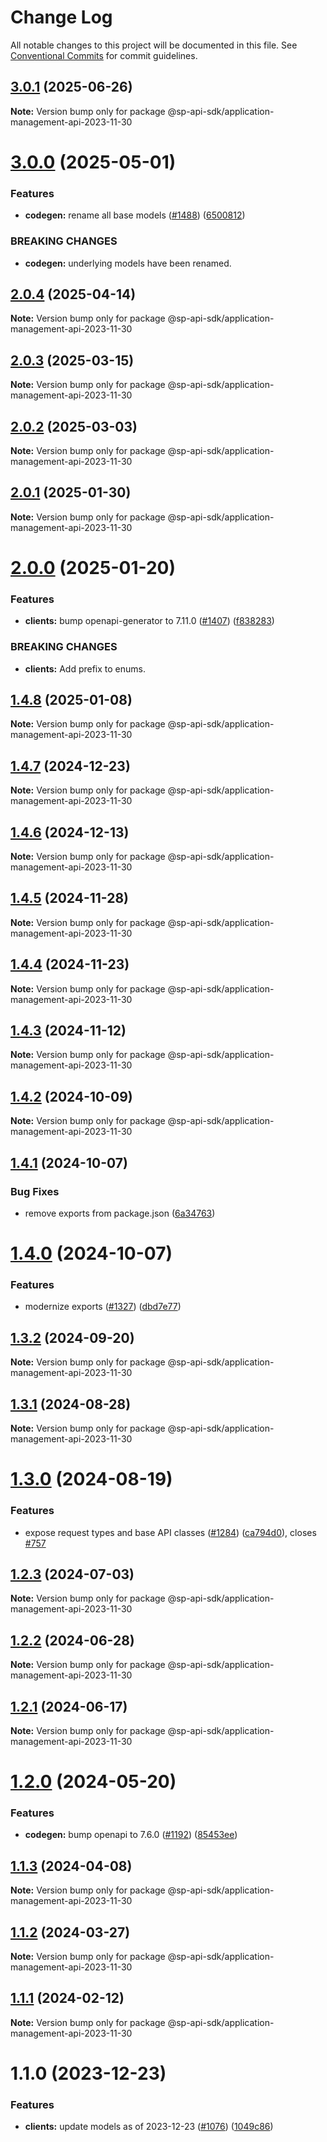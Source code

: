 # Change Log

All notable changes to this project will be documented in this file.
See [Conventional Commits](https://conventionalcommits.org) for commit guidelines.

## [3.0.1](https://github.com/bizon/selling-partner-api-sdk/compare/@sp-api-sdk/application-management-api-2023-11-30@3.0.0...@sp-api-sdk/application-management-api-2023-11-30@3.0.1) (2025-06-26)

**Note:** Version bump only for package @sp-api-sdk/application-management-api-2023-11-30

# [3.0.0](https://github.com/bizon/selling-partner-api-sdk/compare/@sp-api-sdk/application-management-api-2023-11-30@2.0.4...@sp-api-sdk/application-management-api-2023-11-30@3.0.0) (2025-05-01)

### Features

* **codegen:** rename all base models ([#1488](https://github.com/bizon/selling-partner-api-sdk/issues/1488)) ([6500812](https://github.com/bizon/selling-partner-api-sdk/commit/65008125692894a6ae5a307d05455626515cb321))

### BREAKING CHANGES

* **codegen:** underlying models have been renamed.

## [2.0.4](https://github.com/bizon/selling-partner-api-sdk/compare/@sp-api-sdk/application-management-api-2023-11-30@2.0.3...@sp-api-sdk/application-management-api-2023-11-30@2.0.4) (2025-04-14)

**Note:** Version bump only for package @sp-api-sdk/application-management-api-2023-11-30

## [2.0.3](https://github.com/bizon/selling-partner-api-sdk/compare/@sp-api-sdk/application-management-api-2023-11-30@2.0.2...@sp-api-sdk/application-management-api-2023-11-30@2.0.3) (2025-03-15)

**Note:** Version bump only for package @sp-api-sdk/application-management-api-2023-11-30

## [2.0.2](https://github.com/bizon/selling-partner-api-sdk/compare/@sp-api-sdk/application-management-api-2023-11-30@2.0.1...@sp-api-sdk/application-management-api-2023-11-30@2.0.2) (2025-03-03)

**Note:** Version bump only for package @sp-api-sdk/application-management-api-2023-11-30

## [2.0.1](https://github.com/bizon/selling-partner-api-sdk/compare/@sp-api-sdk/application-management-api-2023-11-30@2.0.0...@sp-api-sdk/application-management-api-2023-11-30@2.0.1) (2025-01-30)

**Note:** Version bump only for package @sp-api-sdk/application-management-api-2023-11-30

# [2.0.0](https://github.com/bizon/selling-partner-api-sdk/compare/@sp-api-sdk/application-management-api-2023-11-30@1.4.8...@sp-api-sdk/application-management-api-2023-11-30@2.0.0) (2025-01-20)

### Features

* **clients:** bump openapi-generator to 7.11.0 ([#1407](https://github.com/bizon/selling-partner-api-sdk/issues/1407)) ([f838283](https://github.com/bizon/selling-partner-api-sdk/commit/f838283172bb7acc895cdecadeddbe9879c07ba6))

### BREAKING CHANGES

* **clients:** Add prefix to enums.

## [1.4.8](https://github.com/bizon/selling-partner-api-sdk/compare/@sp-api-sdk/application-management-api-2023-11-30@1.4.7...@sp-api-sdk/application-management-api-2023-11-30@1.4.8) (2025-01-08)

**Note:** Version bump only for package @sp-api-sdk/application-management-api-2023-11-30

## [1.4.7](https://github.com/bizon/selling-partner-api-sdk/compare/@sp-api-sdk/application-management-api-2023-11-30@1.4.6...@sp-api-sdk/application-management-api-2023-11-30@1.4.7) (2024-12-23)

**Note:** Version bump only for package @sp-api-sdk/application-management-api-2023-11-30

## [1.4.6](https://github.com/bizon/selling-partner-api-sdk/compare/@sp-api-sdk/application-management-api-2023-11-30@1.4.5...@sp-api-sdk/application-management-api-2023-11-30@1.4.6) (2024-12-13)

**Note:** Version bump only for package @sp-api-sdk/application-management-api-2023-11-30

## [1.4.5](https://github.com/bizon/selling-partner-api-sdk/compare/@sp-api-sdk/application-management-api-2023-11-30@1.4.4...@sp-api-sdk/application-management-api-2023-11-30@1.4.5) (2024-11-28)

**Note:** Version bump only for package @sp-api-sdk/application-management-api-2023-11-30

## [1.4.4](https://github.com/bizon/selling-partner-api-sdk/compare/@sp-api-sdk/application-management-api-2023-11-30@1.4.3...@sp-api-sdk/application-management-api-2023-11-30@1.4.4) (2024-11-23)

**Note:** Version bump only for package @sp-api-sdk/application-management-api-2023-11-30

## [1.4.3](https://github.com/bizon/selling-partner-api-sdk/compare/@sp-api-sdk/application-management-api-2023-11-30@1.4.2...@sp-api-sdk/application-management-api-2023-11-30@1.4.3) (2024-11-12)

**Note:** Version bump only for package @sp-api-sdk/application-management-api-2023-11-30

## [1.4.2](https://github.com/bizon/selling-partner-api-sdk/compare/@sp-api-sdk/application-management-api-2023-11-30@1.4.1...@sp-api-sdk/application-management-api-2023-11-30@1.4.2) (2024-10-09)

**Note:** Version bump only for package @sp-api-sdk/application-management-api-2023-11-30

## [1.4.1](https://github.com/bizon/selling-partner-api-sdk/compare/@sp-api-sdk/application-management-api-2023-11-30@1.4.0...@sp-api-sdk/application-management-api-2023-11-30@1.4.1) (2024-10-07)

### Bug Fixes

* remove exports from package.json ([6a34763](https://github.com/bizon/selling-partner-api-sdk/commit/6a347634f8089f511a393ad481a93796431e8947))

# [1.4.0](https://github.com/bizon/selling-partner-api-sdk/compare/@sp-api-sdk/application-management-api-2023-11-30@1.3.2...@sp-api-sdk/application-management-api-2023-11-30@1.4.0) (2024-10-07)

### Features

* modernize exports ([#1327](https://github.com/bizon/selling-partner-api-sdk/issues/1327)) ([dbd7e77](https://github.com/bizon/selling-partner-api-sdk/commit/dbd7e77ebe5d64131a46671df332fdf66f8b0e0c))

## [1.3.2](https://github.com/bizon/selling-partner-api-sdk/compare/@sp-api-sdk/application-management-api-2023-11-30@1.3.1...@sp-api-sdk/application-management-api-2023-11-30@1.3.2) (2024-09-20)

**Note:** Version bump only for package @sp-api-sdk/application-management-api-2023-11-30

## [1.3.1](https://github.com/bizon/selling-partner-api-sdk/compare/@sp-api-sdk/application-management-api-2023-11-30@1.3.0...@sp-api-sdk/application-management-api-2023-11-30@1.3.1) (2024-08-28)

**Note:** Version bump only for package @sp-api-sdk/application-management-api-2023-11-30

# [1.3.0](https://github.com/bizon/selling-partner-api-sdk/compare/@sp-api-sdk/application-management-api-2023-11-30@1.2.3...@sp-api-sdk/application-management-api-2023-11-30@1.3.0) (2024-08-19)

### Features

* expose request types and base API classes ([#1284](https://github.com/bizon/selling-partner-api-sdk/issues/1284)) ([ca794d0](https://github.com/bizon/selling-partner-api-sdk/commit/ca794d023bcb7b0177de0fdae93ae1aaa7ac3670)), closes [#757](https://github.com/bizon/selling-partner-api-sdk/issues/757)

## [1.2.3](https://github.com/bizon/selling-partner-api-sdk/compare/@sp-api-sdk/application-management-api-2023-11-30@1.2.2...@sp-api-sdk/application-management-api-2023-11-30@1.2.3) (2024-07-03)

**Note:** Version bump only for package @sp-api-sdk/application-management-api-2023-11-30

## [1.2.2](https://github.com/bizon/selling-partner-api-sdk/compare/@sp-api-sdk/application-management-api-2023-11-30@1.2.1...@sp-api-sdk/application-management-api-2023-11-30@1.2.2) (2024-06-28)

**Note:** Version bump only for package @sp-api-sdk/application-management-api-2023-11-30

## [1.2.1](https://github.com/bizon/selling-partner-api-sdk/compare/@sp-api-sdk/application-management-api-2023-11-30@1.2.0...@sp-api-sdk/application-management-api-2023-11-30@1.2.1) (2024-06-17)

**Note:** Version bump only for package @sp-api-sdk/application-management-api-2023-11-30

# [1.2.0](https://github.com/bizon/selling-partner-api-sdk/compare/@sp-api-sdk/application-management-api-2023-11-30@1.1.3...@sp-api-sdk/application-management-api-2023-11-30@1.2.0) (2024-05-20)

### Features

* **codegen:** bump openapi to 7.6.0 ([#1192](https://github.com/bizon/selling-partner-api-sdk/issues/1192)) ([85453ee](https://github.com/bizon/selling-partner-api-sdk/commit/85453ee82ef861547ddc34254a28a59aac6ccc96))

## [1.1.3](https://github.com/bizon/selling-partner-api-sdk/compare/@sp-api-sdk/application-management-api-2023-11-30@1.1.2...@sp-api-sdk/application-management-api-2023-11-30@1.1.3) (2024-04-08)

**Note:** Version bump only for package @sp-api-sdk/application-management-api-2023-11-30

## [1.1.2](https://github.com/bizon/selling-partner-api-sdk/compare/@sp-api-sdk/application-management-api-2023-11-30@1.1.1...@sp-api-sdk/application-management-api-2023-11-30@1.1.2) (2024-03-27)

**Note:** Version bump only for package @sp-api-sdk/application-management-api-2023-11-30

## [1.1.1](https://github.com/bizon/selling-partner-api-sdk/compare/@sp-api-sdk/application-management-api-2023-11-30@1.1.0...@sp-api-sdk/application-management-api-2023-11-30@1.1.1) (2024-02-12)

**Note:** Version bump only for package @sp-api-sdk/application-management-api-2023-11-30

# 1.1.0 (2023-12-23)

### Features

* **clients:** update models as of 2023-12-23 ([#1076](https://github.com/bizon/selling-partner-api-sdk/issues/1076)) ([1049c86](https://github.com/bizon/selling-partner-api-sdk/commit/1049c869f917aebf4069238caa904d66fdfa8aad))
